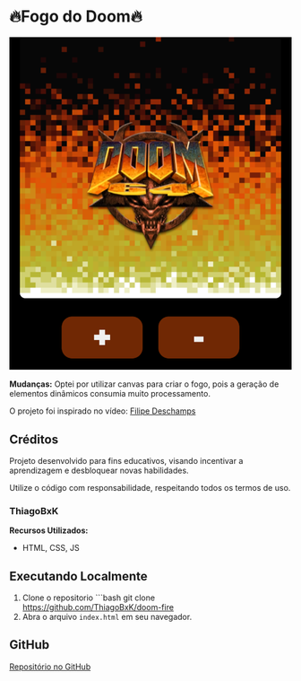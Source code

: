 # 🔥Fogo do Doom🔥

![Screenshoot](./images/screenshot.png)

**Mudanças:** Optei por utilizar canvas para criar o fogo, pois a geração de elementos dinâmicos consumia muito processamento.

O projeto foi inspirado no vídeo: [Filipe Deschamps](https://youtu.be/fxm8cadCqbs)

## Créditos

Projeto desenvolvido para fins educativos, visando incentivar a aprendizagem e desbloquear novas habilidades.

Utilize o código com responsabilidade, respeitando todos os termos de uso.

### ThiagoBxK

**Recursos Utilizados:**

- HTML, CSS, JS

## Executando Localmente

1. Clone o repositorio ```bash
git clone https://github.com/ThiagoBxK/doom-fire
2. Abra o arquivo `index.html` em seu navegador.

## GitHub

[Repositório no GitHub](https://github.com/ThiagoBxK)
